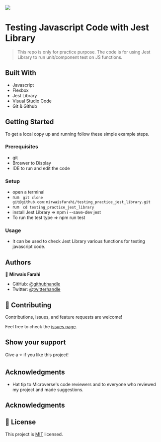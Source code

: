 ![](https://img.shields.io/badge/Microverse-blueviolet) 

# Testing Javascript Code with Jest Library

> This repo is only for practice purpose. The code is for using Jest Library to run unit/component test on JS functions.

## Built With

- Javascript
- Flexbox
- Jest Library
- Visual Studio Code
- Git & Github

## Getting Started

To get a local copy up and running follow these simple example steps.

### Prerequisites

- git
- Broswer to Display
- IDE to run and edit the code

### Setup

- open a terminal
- run ``` git clone git@github.com:mirwaisfarahi/testing_practice_jest_library.git```
- run ``` cd testing_practice_jest_library```
- install Jest Library => npm i --save-dev jest
- To run the test type => npm run test

### Usage

- It can be used to check Jest Library various functions for testing javascript code.

## Authors

👤 **Mirwais Farahi**

- GitHub: [@githubhandle](https://github.com/mirwaisfarahi)
- Twitter: [@twitterhandle](https://twitter.com/farahi92)

## 🤝 Contributing

Contributions, issues, and feature requests are welcome!

Feel free to check the [issues page](../../issues/).

## Show your support

Give a ⭐️ if you like this project!

## Acknowledgments

- Hat tip to Microverse's code reviewers and to everyone who reviewed my project and made suggestions.

## Acknowledgments

## 📝 License

This project is [MIT](./MIT.md) licensed.
